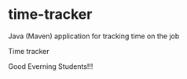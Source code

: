 # time-tracker
Java (Maven) application for tracking time on the job

Time tracker

Good Everning Students!!!
